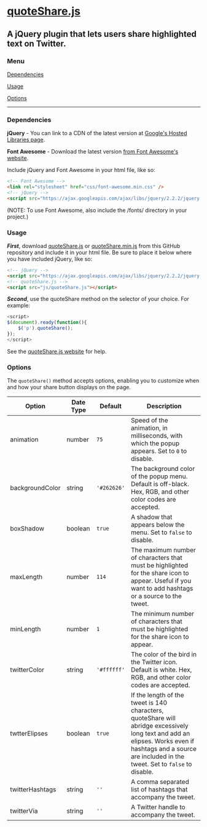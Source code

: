 # <a href="http://harryjstevens.com/quotesharejs/">quoteShare.js</a>

## A jQuery plugin that lets users share highlighted text on Twitter.

### Menu

<a href="https://github.com/HarryStevens/quoteShare#dependencies">Dependencies</a>

<a href="https://github.com/HarryStevens/quoteShare#usage">Usage</a>

<a href="https://github.com/HarryStevens/quoteShare#options">Options</a>

---

### Dependencies

**jQuery** - You can link to a CDN of the latest version at <a href="https://developers.google.com/speed/libraries/#jquery">Google's Hosted Libraries page</a>.

**Font Awesome** - Download the latest version <a href="https://fortawesome.github.io/Font-Awesome/">from Font Awesome's website</a>.

Include jQuery and Font Awesome in your html file, like so:

```html
<!-- Font Awesome -->
<link rel="stylesheet" href="css/font-awesome.min.css" /> 
<!-- jQuery -->
<script src="https://ajax.googleapis.com/ajax/libs/jquery/2.2.2/jquery.min.js"></script>
```

(NOTE: To use Font Awesome, also include the /fonts/ directory in your project.)

### Usage

***First***, download <a href="https://github.com/HarryStevens/quoteShare/blob/master/quoteShare.js">quoteShare.js</a> or <a href="https://github.com/HarryStevens/quoteShare/blob/master/quoteShare.min.js">quoteShare.min.js</a> from this GitHub repository and include it in your html file. Be sure to place it below where you have included jQuery, like so:

```html
<!-- jQuery -->
<script src="https://ajax.googleapis.com/ajax/libs/jquery/2.2.2/jquery.min.js"></script>
<!-- quoteShare.js -->
<script src="js/quoteShare.js"></script>
```

***Second***, use the quoteShare method on the selector of your choice. For example:

```javascript
<script>
$(document).ready(function(){
	$('p').quoteShare();
});
</script>
```

See the <a href="http://harryjstevens.com/quotesharejs">quoteShare.js website</a> for help.

### Options

The `quoteShare()` method accepts options, enabling you to customize when and how your share button displays on the page.

| Option        | Date Type     | Default  | Description |
| ------------- |-------------| ---|---|
| animation      | number | `75` | Speed of the animation, in milliseconds, with which the popup appears. Set to `0` to disable. |
| backgroundColor      | string | `'#262626'` | The background color of the popup menu. Default is off-black. Hex, RGB, and other color codes are accepted. |
| boxShadow | boolean      |  `true` | A shadow that appears below the menu. Set to `false` to disable. |
| maxLength      | number      |  `114` | The maximum number of characters that must be highlighted for the share icon to appear. Useful if you want to add hashtags or a source to the tweet. |
| minLength      | number      |  `1` | The minimum number of characters that must be highlighted for the share icon to appear. |
| twitterColor      | string | `'#ffffff'` | The color of the bird in the Twitter icon. Default is white. Hex, RGB, and other color codes are accepted. |
| twtterElipses      | boolean | `true` | If the length of the tweet is 140 characters, quoteShare will abridge excessively long text and add an elipses. Works even if hashtags and a source are included in the tweet. Set to `false` to disable. |
| twitterHashtags      | string | `''` | A comma separated list of hashtags that accompany the tweet. |
| twitterVia      | string | `''` | A Twitter handle to accompany the tweet. |




